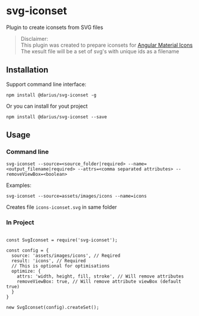 # svg-iconset
Plugin to create iconsets from SVG files

> Disclaimer:<br>
> This plugin was created to prepare iconsets for [Angular Material Icons](https://material.angular.io/components/icon/api#MatIconRegistry)<br>
> The кesult file will be a set of svg's with unique ids as a filename

## Installation

Support command line interface:
```
npm install @darius/svg-iconset -g
```
Or you can install for yout project
```
npm install @darius/svg-iconset --save
```
## Usage

### Command line
```
svg-iconset --source=<source_folder|required> --name=<output_filename|required> --attrs=<comma separated attributes> --removeViewBox=<boolean>
```

Examples: 
```
svg-iconset --source=assets/images/icons --name=icons
```
Creates file `icons-iconset.svg` in same folder
### In Project
```

const SvgIconset = require('svg-iconset');

const config = {
  source: 'assets/images/icons', // Reqired
  result: 'icons', // Required
  // This is optional for optimisations
  optimize: {
    attrs: 'width, height, fill, stroke', // Will remove attributes
    removeViewBox: true, // Will remove attribute viewBox (default true)
  }
}

new SvgIconset(config).createSet();

```
